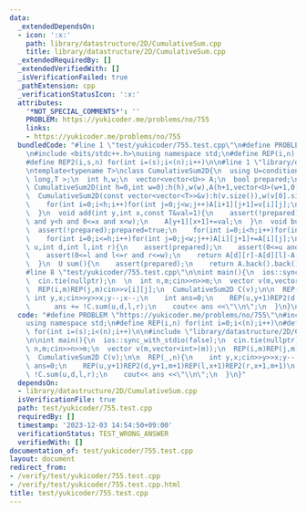 ```yaml
---
data:
  _extendedDependsOn:
  - icon: ':x:'
    path: library/datastructure/2D/CumulativeSum.cpp
    title: library/datastructure/2D/CumulativeSum.cpp
  _extendedRequiredBy: []
  _extendedVerifiedWith: []
  _isVerificationFailed: true
  _pathExtension: cpp
  _verificationStatusIcon: ':x:'
  attributes:
    '*NOT_SPECIAL_COMMENTS*': ''
    PROBLEM: https://yukicoder.me/problems/no/755
    links:
    - https://yukicoder.me/problems/no/755
  bundledCode: "#line 1 \"test/yukicoder/755.test.cpp\"\n#define PROBLEM \"https://yukicoder.me/problems/no/755\"\
    \n#include <bits/stdc++.h>\nusing namespace std;\n#define REP(i,n) for(int i=0;i<(n);i++)\n\
    #define REP2(i,s,n) for(int i=(s);i<(n);i++)\n\n#line 1 \"library/datastructure/2D/CumulativeSum.cpp\"\
    \ntemplate<typename T>\nclass CumulativeSum2D{\n  using U=conditional_t< is_same_v<T,int>,long\
    \ long,T >;\n  int h,w;\n  vector<vector<U>> A;\n  bool prepared;\npublic:\n \
    \ CumulativeSum2D(int h=0,int w=0):h(h),w(w),A(h+1,vector<U>(w+1,0)),prepared(false){}\n\
    \  CumulativeSum2D(const vector<vector<T>>&v):h(v.size()),w(v[0].size()),A(h+1,vector<U>(w+1,0)),prepared(false){\n\
    \    for(int i=0;i<h;i++)for(int j=0;j<w;j++)A[i+1][j+1]=v[i][j];\n    build();\n\
    \  }\n  void add(int y,int x,const T&val=1){\n    assert(!prepared);\n    assert(0<=y\
    \ and y<h and 0<=x and x<w);\n    A[y+1][x+1]+=val;\n  }\n  void build(){\n  \
    \  assert(!prepared);prepared=true;\n    for(int i=0;i<h;i++)for(int j=0;j<=w;j++)A[i+1][j]+=A[i][j];\n\
    \    for(int i=0;i<=h;i++)for(int j=0;j<w;j++)A[i][j+1]+=A[i][j];\n  }\n  U sum(int\
    \ u,int d,int l,int r){\n    assert(prepared);\n    assert(0<=u and u<=d and u<=h);\n\
    \    assert(0<=l and l<=r and r<=w);\n    return A[d][r]-A[d][l]-A[u][r]+A[u][l];\n\
    \  }\n  U sum(){\n    assert(prepared);\n    return A.back().back();\n  }\n};\n\
    #line 8 \"test/yukicoder/755.test.cpp\"\n\nint main(){\n  ios::sync_with_stdio(false);\n\
    \  cin.tie(nullptr);\n  \n  int n,m;cin>>n>>m;\n  vector v(m,vector<int>(m));\n\
    \  REP(i,m)REP(j,m)cin>>v[i][j];\n  CumulativeSum2D C(v);\n\n  REP(_,n){\n   \
    \ int y,x;cin>>y>>x;y--;x--;\n    int ans=0;\n    REP(u,y+1)REP2(d,y+1,m+1)REP(l,x+1)REP2(r,x+1,m+1)\n\
    \      ans += !C.sum(u,d,l,r);\n    cout<< ans <<\"\\n\";\n  }\n}\n"
  code: "#define PROBLEM \"https://yukicoder.me/problems/no/755\"\n#include <bits/stdc++.h>\n\
    using namespace std;\n#define REP(i,n) for(int i=0;i<(n);i++)\n#define REP2(i,s,n)\
    \ for(int i=(s);i<(n);i++)\n\n#include \"library/datastructure/2D/CumulativeSum.cpp\"\
    \n\nint main(){\n  ios::sync_with_stdio(false);\n  cin.tie(nullptr);\n  \n  int\
    \ n,m;cin>>n>>m;\n  vector v(m,vector<int>(m));\n  REP(i,m)REP(j,m)cin>>v[i][j];\n\
    \  CumulativeSum2D C(v);\n\n  REP(_,n){\n    int y,x;cin>>y>>x;y--;x--;\n    int\
    \ ans=0;\n    REP(u,y+1)REP2(d,y+1,m+1)REP(l,x+1)REP2(r,x+1,m+1)\n      ans +=\
    \ !C.sum(u,d,l,r);\n    cout<< ans <<\"\\n\";\n  }\n}"
  dependsOn:
  - library/datastructure/2D/CumulativeSum.cpp
  isVerificationFile: true
  path: test/yukicoder/755.test.cpp
  requiredBy: []
  timestamp: '2023-12-03 14:54:50+09:00'
  verificationStatus: TEST_WRONG_ANSWER
  verifiedWith: []
documentation_of: test/yukicoder/755.test.cpp
layout: document
redirect_from:
- /verify/test/yukicoder/755.test.cpp
- /verify/test/yukicoder/755.test.cpp.html
title: test/yukicoder/755.test.cpp
---
```

